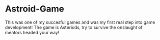 # Astroid-Game
This was one of my succesful games and was my first real step into game development! The game is Asteriods, try to survive the onslaught of meators headed your way!
